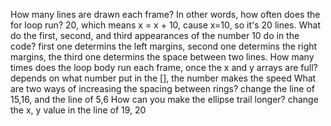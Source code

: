 How many lines are drawn each frame? In other words, how often does the for loop run? 20, which means x = x + 10, cause x=10, so it's 20 lines.
What do the first, second, and third appearances of the number 10 do in the code? first one determins the left margins, second one determins the right margins, the third one determins the space between two lines.
How many times does the loop body run each frame, once the x and y arrays are full? depends on what number put in the [], the number makes the speed
What are two ways of increasing the spacing between rings? change the line of 15,16, and the line of 5,6
How can you make the ellipse trail longer? change the x, y value in the line of 19, 20
